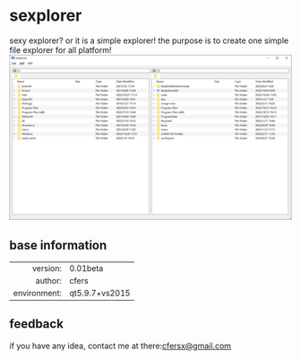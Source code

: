 # sexplorer
sexy explorer? or it is a simple explorer!
the purpose is to create one simple file explorer for all platform!
![](snap.png)
## base information
|||
|--:|:--|
|version:|0.01beta|
|author:|cfers|
|environment:|qt5.9.7+vs2015|

## feedback
if you have any idea, contact me at there:[cfersx@gmail.com](cfersx@gmail.com)
